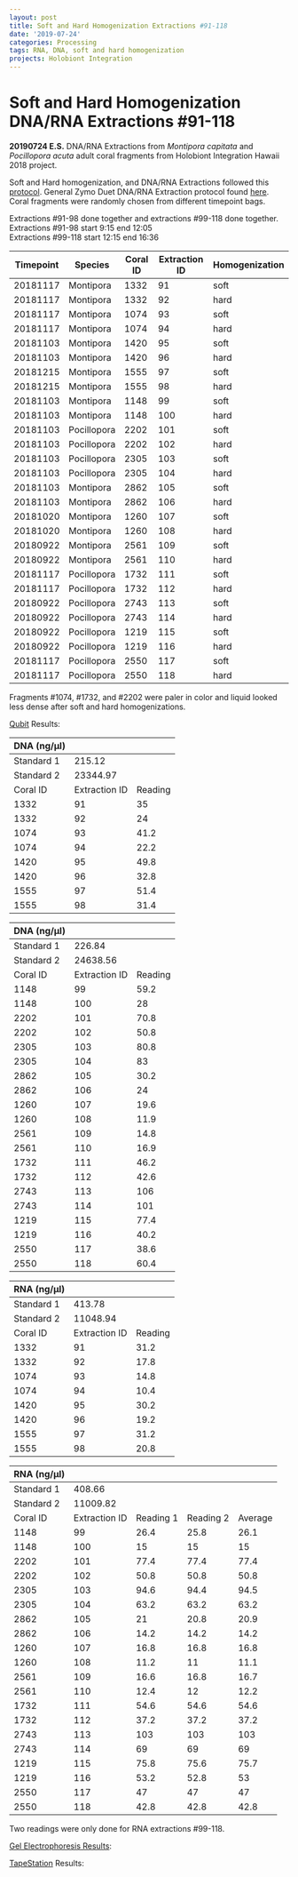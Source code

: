 ```yaml
---
layout: post
title: Soft and Hard Homogenization Extractions #91-118
date: '2019-07-24'
categories: Processing
tags: RNA, DNA, soft and hard homogenization
projects: Holobiont Integration
---
```


# Soft and Hard Homogenization DNA/RNA Extractions #91-118

**20190724 E.S.**
DNA/RNA Extractions from *Montipora capitata* and *Pocillopora acuta* adult coral fragments from Holobiont Integration Hawaii 2018 project.  

Soft and Hard homogenization, and DNA/RNA Extractions followed this [protocol](https://github.com/emmastrand/EmmaStrand_Notebook/blob/master/_posts/2019-06-05-Soft-and-Hard-Homogenization-Protocol.md). General Zymo Duet DNA/RNA Extraction protocol found [here](https://github.com/emmastrand/EmmaStrand_Notebook/blob/master/_posts/2019-05-31-Zymo-Duet-RNA-DNA-Extraction-Protocol.md).  
Coral fragments were randomly chosen from different timepoint bags.

Extractions #91-98 done together and extractions #99-118 done together.  
Extractions #91-98 start 9:15 end 12:05  
Extractions #99-118 start 12:15 end 16:36

| Timepoint | Species     | Coral ID | Extraction ID | Homogenization |
|-----------|-------------|----------|---------------|----------------|
| 20181117  | Montipora   | 1332     | 91            | soft           |
| 20181117  | Montipora   | 1332     | 92            | hard           |
| 20181117  | Montipora   | 1074     | 93            | soft           |
| 20181117  | Montipora   | 1074     | 94            | hard           |
| 20181103  | Montipora   | 1420     | 95            | soft           |
| 20181103  | Montipora   | 1420     | 96            | hard           |
| 20181215  | Montipora   | 1555     | 97            | soft           |
| 20181215  | Montipora   | 1555     | 98            | hard           |
| 20181103  | Montipora   | 1148     | 99            | soft           |
| 20181103  | Montipora   | 1148     | 100           | hard           |
| 20181103  | Pocillopora | 2202     | 101           | soft           |
| 20181103  | Pocillopora | 2202     | 102           | hard           |
| 20181103  | Pocillopora | 2305     | 103           | soft           |
| 20181103  | Pocillopora | 2305     | 104           | hard           |
| 20181103  | Montipora   | 2862     | 105           | soft           |
| 20181103  | Montipora   | 2862     | 106           | hard           |
| 20181020  | Montipora   | 1260     | 107           | soft           |
| 20181020  | Montipora   | 1260     | 108           | hard           |
| 20180922  | Montipora   | 2561     | 109           | soft           |
| 20180922  | Montipora   | 2561     | 110           | hard           |
| 20181117  | Pocillopora | 1732     | 111           | soft           |
| 20181117  | Pocillopora | 1732     | 112           | hard           |
| 20180922  | Pocillopora | 2743     | 113           | soft           |
| 20180922  | Pocillopora | 2743     | 114           | hard           |
| 20180922  | Pocillopora | 1219     | 115           | soft           |
| 20180922  | Pocillopora | 1219     | 116           | hard           |
| 20181117  | Pocillopora | 2550     | 117           | soft           |
| 20181117  | Pocillopora | 2550     | 118           | hard           |

Fragments #1074, #1732, and #2202 were paler in color and liquid looked less dense after soft and hard homogenizations.

[Qubit](https://github.com/emmastrand/EmmaStrand_Notebook/blob/master/_posts/2019-05-31-Qubit-Protocol.md) Results:

| DNA   (ng/μl)      |               |         |
|------------|---------------|---------|
| Standard 1 | 215.12        |         |
| Standard 2 | 23344.97      |         |
| Coral ID   | Extraction ID | Reading |
| 1332       | 91            | 35      |
| 1332       | 92            | 24      |
| 1074       | 93            | 41.2    |
| 1074       | 94            | 22.2    |
| 1420       | 95            | 49.8    |
| 1420       | 96            | 32.8    |
| 1555       | 97            | 51.4    |
| 1555       | 98            | 31.4    |

| DNA   (ng/μl)     |               |         |
|------------|---------------|---------|
| Standard 1 | 226.84        |         |
| Standard 2 | 24638.56      |         |
| Coral ID   | Extraction ID | Reading |
| 1148       | 99            | 59.2    |
| 1148       | 100           | 28      |
| 2202       | 101           | 70.8    |
| 2202       | 102           | 50.8    |
| 2305       | 103           | 80.8    |
| 2305       | 104           | 83      |
| 2862       | 105           | 30.2    |
| 2862       | 106           | 24      |
| 1260       | 107           | 19.6    |
| 1260       | 108           | 11.9    |
| 2561       | 109           | 14.8    |
| 2561       | 110           | 16.9    |
| 1732       | 111           | 46.2    |
| 1732       | 112           | 42.6    |
| 2743       | 113           | 106     |
| 2743       | 114           | 101     |
| 1219       | 115           | 77.4    |
| 1219       | 116           | 40.2    |
| 2550       | 117           | 38.6    |
| 2550       | 118           | 60.4    |

| RNA   (ng/μl)     |               |         |
|------------|---------------|---------|
| Standard 1 | 413.78        |         |
| Standard 2 | 11048.94      |         |
| Coral ID   | Extraction ID | Reading |
| 1332       | 91            | 31.2    |
| 1332       | 92            | 17.8    |
| 1074       | 93            | 14.8    |
| 1074       | 94            | 10.4    |
| 1420       | 95            | 30.2    |
| 1420       | 96            | 19.2    |
| 1555       | 97            | 31.2    |
| 1555       | 98            | 20.8    |

| RNA   (ng/μl)     |               |           |           |         |
|------------|---------------|-----------|-----------|---------|
| Standard 1 | 408.66        |           |           |         |
| Standard 2 | 11009.82      |           |           |         |
| Coral ID   | Extraction ID | Reading 1 | Reading 2 | Average |
| 1148       | 99            | 26.4      | 25.8      | 26.1    |
| 1148       | 100           | 15        | 15        | 15      |
| 2202       | 101           | 77.4      | 77.4      | 77.4    |
| 2202       | 102           | 50.8      | 50.8      | 50.8    |
| 2305       | 103           | 94.6      | 94.4      | 94.5    |
| 2305       | 104           | 63.2      | 63.2      | 63.2    |
| 2862       | 105           | 21        | 20.8      | 20.9    |
| 2862       | 106           | 14.2      | 14.2      | 14.2    |
| 1260       | 107           | 16.8      | 16.8      | 16.8    |
| 1260       | 108           | 11.2      | 11        | 11.1    |
| 2561       | 109           | 16.6      | 16.8      | 16.7    |
| 2561       | 110           | 12.4      | 12        | 12.2    |
| 1732       | 111           | 54.6      | 54.6      | 54.6    |
| 1732       | 112           | 37.2      | 37.2      | 37.2    |
| 2743       | 113           | 103       | 103       | 103     |
| 2743       | 114           | 69        | 69        | 69      |
| 1219       | 115           | 75.8      | 75.6      | 75.7    |
| 1219       | 116           | 53.2      | 52.8      | 53      |
| 2550       | 117           | 47        | 47        | 47      |
| 2550       | 118           | 42.8      | 42.8      | 42.8    |

Two readings were only done for RNA extractions #99-118. 

[Gel Electrophoresis Results](https://github.com/emmastrand/EmmaStrand_Notebook/blob/master/_posts/2019-07-16-Gel-Electrophoresis-Protocol.md):

[TapeStation](https://github.com/emmastrand/EmmaStrand_Notebook/blob/master/_posts/2019-05-31-TapeStation-Protocol.md) Results:
